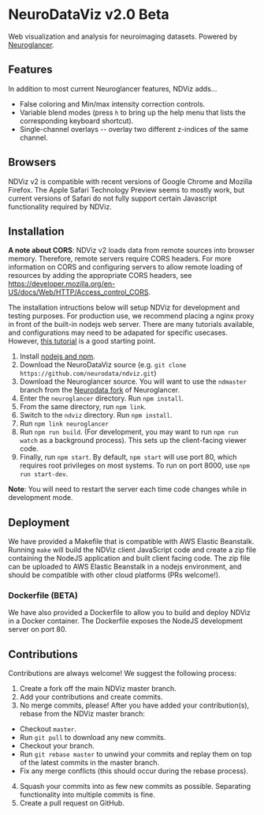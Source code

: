 # NeuroDataViz v2.0 Beta

Web visualization and analysis for neuroimaging datasets. Powered by [Neuroglancer](github.com/google/neuroglancer).

## Features 

In addition to most current Neuroglancer features, NDViz adds...

* False coloring and Min/max intensity correction controls.
* Variable blend modes (press `h` to bring up the help menu that lists the corresponding keyboard shortcut).
* Single-channel overlays -- overlay two different z-indices of the same channel.

## Browsers

NDViz v2 is compatible with recent versions of Google Chrome and Mozilla Firefox. The Apple Safari Technology Preview seems to mostly work, but current versions of Safari do not fully support certain Javascript functionality required by NDViz. 

## Installation 

**A note about CORS**: NDViz v2 loads data from remote sources into browser memory. Therefore, remote servers require CORS headers. For more information on CORS and configuring servers to allow remote loading of resources by adding the appropriate CORS headers, see https://developer.mozilla.org/en-US/docs/Web/HTTP/Access_control_CORS.

The installation intructions below will setup NDViz for development and testing purposes. For production use, we recommend placing a nginx proxy in front of the built-in nodejs web server. There are many tutorials available, and configurations may need to be adapated for specific usecases. However, [this tutorial](https://www.digitalocean.com/community/tutorials/how-to-set-up-a-node-js-application-for-production-on-ubuntu-16-04#set-up-nginx-as-a-reverse-proxy-server) is a good starting point. 

1. Install [nodejs and npm](https://docs.npmjs.com/getting-started/installing-node).
2. Download the NeuroDataViz source (e.g. `git clone https://github.com/neurodata/ndviz.git`)
3. Download the Neuroglancer source. You will want to use the `ndmaster` branch from the [Neurodata fork](https://github.com/neurodata/neuroglancer) of Neuroglancer.
4. Enter the `neuroglancer` directory. Run `npm install`.
5. From the same directory, run `npm link`. 
6. Switch to the `ndviz` directory. Run `npm install`.
7. Run `npm link neuroglancer`
8. Run `npm run build`. (For development, you may want to run `npm run watch` as a background process). This sets up the client-facing viewer code. 
9. Finally, run `npm start`. By default, `npm start` will use port 80, which requires root privileges on most systems. To run on port 8000, use `npm run start-dev`. 

**Note**: You will need to restart the server each time code changes while in development mode. 

## Deployment

We have provided a Makefile that is compatible with AWS Elastic Beanstalk. Running `make` will build the NDViz client JavaScript code and create a zip file containing the NodeJS application and built client facing code. The zip file can be uploaded to AWS Elastic Beanstalk in a nodejs environment, and should be compatible with other cloud platforms (PRs welcome!).

### Dockerfile (BETA)

We have also provided a Dockerfile to allow you to build and deploy NDViz in a Docker container. The Dockerfile exposes the NodeJS development server on port 80.

## Contributions 

Contributions are always welcome! We suggest the following process:

1. Create a fork off the main NDViz master branch.
2. Add your contributions and create commits. 
3. No merge commits, please! After you have added your contribution(s), rebase from the NDViz master branch:
  * Checkout `master`.
  * Run `git pull` to download any new commits.
  * Checkout your branch. 
  * Run `git rebase master` to unwind your commits and replay them on top of the latest commits in the master branch.
  * Fix any merge conflicts (this should occur during the rebase process). 
4. Squash your commits into as few new commits as possible. Separating functionality into multiple commits is fine.
5. Create a pull request on GitHub.

